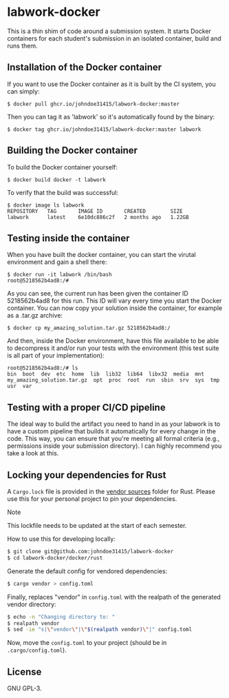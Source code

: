 # labwork-docker
This is a thin shim of code around a submission system. It starts Docker
containers for each student's submission in an isolated container, build and
runs them.

## Installation of the Docker container
If you want to use the Docker container as it is built by the CI system, you can simply:

```
$ docker pull ghcr.io/johndoe31415/labwork-docker:master
```

Then you can tag it as 'labwork' so it's automatically found by the binary:

```
$ docker tag ghcr.io/johndoe31415/labwork-docker:master labwork
```

## Building the Docker container
To build the Docker container yourself:

```
$ docker build docker -t labwork
```

To verify that the build was successful:

```
$ docker image ls labwork
REPOSITORY   TAG       IMAGE ID       CREATED        SIZE
labwork      latest    6e10dc886c2f   2 months ago   1.22GB
```

## Testing inside the container
When you have built the docker container, you can start the virutal environment
and gain a shell there:

```
$ docker run -it labwork /bin/bash
root@5218562b4ad8:/#
```

As you can see, the current run has been given the container ID 5218562b4ad8
for this run. This ID will vary every time you start the Docker container. You
can now copy your solution inside the container, for example as a .tar.gz
archive:

```
$ docker cp my_amazing_solution.tar.gz 5218562b4ad8:/
```

And then, inside the Docker environment, have this file available to be able to
decompress it and/or run your tests with the environment (this test suite is
all part of your implementation):

```
root@5218562b4ad8:/# ls
bin  boot  dev  etc  home  lib  lib32  lib64  libx32  media  mnt  my_amazing_solution.tar.gz  opt  proc  root  run  sbin  srv  sys  tmp  usr  var
```

## Testing with a proper CI/CD pipeline
The ideal way to build the artifact you need to hand in as your labwork is to
have a custom pipeline that builds it automatically for every change in the
code. This way, you can ensure that you're meeting all formal criteria (e.g.,
permissions inside your submission directory). I can highly recommend you take
a look at this.

## Locking your dependencies for Rust
A `Cargo.lock` file is provided in the [vendor sources](docker/rust/Cargo.lock)
folder for Rust. Please use this for your personal project to pin your
dependencies.

> [!NOTE]
> This lockfile needs to be updated at the start of each semester.

How to use this for developing locally:

```sh
$ git clone git@github.com:johndoe31415/labwork-docker
$ cd labwork-docker/docker/rust
```

Generate the default config for vendored dependencies:

```sh
$ cargo vendor > config.toml
```

Finally, replaces "vendor" in `config.toml` with the realpath of the generated
vendor directory:

```sh
$ echo -n "Changing directory to: "
$ realpath vendor
$ sed -ie "s|\"vendor\"|\"$(realpath vendor)\"|" config.toml
```

Now, move the `config.toml` to your project (should be in
`.cargo/config.toml`).

## License
GNU GPL-3.

